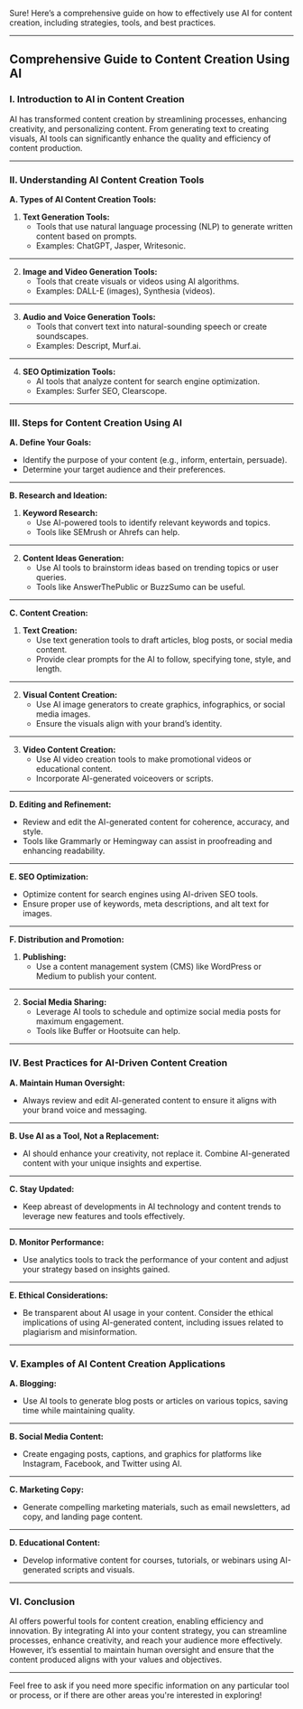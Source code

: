 Sure! Here’s a comprehensive guide on how to effectively use AI for content creation, including strategies, tools, and best practices.

---

## Comprehensive Guide to Content Creation Using AI

### **I. Introduction to AI in Content Creation**

AI has transformed content creation by streamlining processes, enhancing creativity, and personalizing content. From generating text to creating visuals, AI tools can significantly enhance the quality and efficiency of content production.

---

### **II. Understanding AI Content Creation Tools**

**A. Types of AI Content Creation Tools:**

1. **Text Generation Tools:**
   - Tools that use natural language processing (NLP) to generate written content based on prompts.
   - Examples: ChatGPT, Jasper, Writesonic.

---

2. **Image and Video Generation Tools:**
   - Tools that create visuals or videos using AI algorithms.
   - Examples: DALL-E (images), Synthesia (videos).

---

3. **Audio and Voice Generation Tools:**
   - Tools that convert text into natural-sounding speech or create soundscapes.
   - Examples: Descript, Murf.ai.

---

4. **SEO Optimization Tools:**
   - AI tools that analyze content for search engine optimization.
   - Examples: Surfer SEO, Clearscope.

---

### **III. Steps for Content Creation Using AI**

**A. Define Your Goals:**
- Identify the purpose of your content (e.g., inform, entertain, persuade).
- Determine your target audience and their preferences.

---

**B. Research and Ideation:**
1. **Keyword Research:**
   - Use AI-powered tools to identify relevant keywords and topics.
   - Tools like SEMrush or Ahrefs can help.

---

2. **Content Ideas Generation:**
   - Use AI tools to brainstorm ideas based on trending topics or user queries.
   - Tools like AnswerThePublic or BuzzSumo can be useful.

---

**C. Content Creation:**
1. **Text Creation:**
   - Use text generation tools to draft articles, blog posts, or social media content.
   - Provide clear prompts for the AI to follow, specifying tone, style, and length.

---

2. **Visual Content Creation:**
   - Use AI image generators to create graphics, infographics, or social media images.
   - Ensure the visuals align with your brand’s identity.

---

3. **Video Content Creation:**
   - Use AI video creation tools to make promotional videos or educational content.
   - Incorporate AI-generated voiceovers or scripts.

---

**D. Editing and Refinement:**
- Review and edit the AI-generated content for coherence, accuracy, and style.
- Tools like Grammarly or Hemingway can assist in proofreading and enhancing readability.

---

**E. SEO Optimization:**
- Optimize content for search engines using AI-driven SEO tools.
- Ensure proper use of keywords, meta descriptions, and alt text for images.

---

**F. Distribution and Promotion:**
1. **Publishing:**
   - Use a content management system (CMS) like WordPress or Medium to publish your content.

---

2. **Social Media Sharing:**
   - Leverage AI tools to schedule and optimize social media posts for maximum engagement.
   - Tools like Buffer or Hootsuite can help.

---

### **IV. Best Practices for AI-Driven Content Creation**

**A. Maintain Human Oversight:**
- Always review and edit AI-generated content to ensure it aligns with your brand voice and messaging.

---

**B. Use AI as a Tool, Not a Replacement:**
- AI should enhance your creativity, not replace it. Combine AI-generated content with your unique insights and expertise.

---

**C. Stay Updated:**
- Keep abreast of developments in AI technology and content trends to leverage new features and tools effectively.

---

**D. Monitor Performance:**
- Use analytics tools to track the performance of your content and adjust your strategy based on insights gained.

---

**E. Ethical Considerations:**
- Be transparent about AI usage in your content. Consider the ethical implications of using AI-generated content, including issues related to plagiarism and misinformation.

---

### **V. Examples of AI Content Creation Applications**

**A. Blogging:**
- Use AI tools to generate blog posts or articles on various topics, saving time while maintaining quality.

---

**B. Social Media Content:**
- Create engaging posts, captions, and graphics for platforms like Instagram, Facebook, and Twitter using AI.

---

**C. Marketing Copy:**
- Generate compelling marketing materials, such as email newsletters, ad copy, and landing page content.

---

**D. Educational Content:**
- Develop informative content for courses, tutorials, or webinars using AI-generated scripts and visuals.

---

### **VI. Conclusion**

AI offers powerful tools for content creation, enabling efficiency and innovation. By integrating AI into your content strategy, you can streamline processes, enhance creativity, and reach your audience more effectively. However, it’s essential to maintain human oversight and ensure that the content produced aligns with your values and objectives.

---

Feel free to ask if you need more specific information on any particular tool or process, or if there are other areas you're interested in exploring!